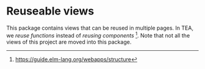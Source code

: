 # Reuseable views

This package contains views that can be reused in multiple pages. In TEA, 
we *reuse functions* instead of *reusing components* [^1]. Note that not all 
the views of this project are moved into this package.

[^1]: https://guide.elm-lang.org/webapps/structure


